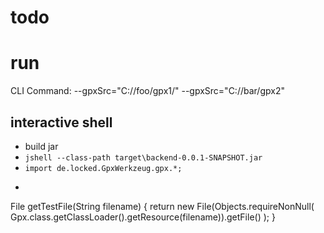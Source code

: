 # todo

# run

CLI Command:
--gpxSrc="C://foo/gpx1/" --gpxSrc="C://bar/gpx2"

## interactive shell

- build jar
- ```jshell --class-path target\backend-0.0.1-SNAPSHOT.jar```
- ```import de.locked.GpxWerkzeug.gpx.*; ```
- ```

File getTestFile(String filename) { return new File(Objects.requireNonNull(
Gpx.class.getClassLoader().getResource(filename)).getFile()
);
}
```
